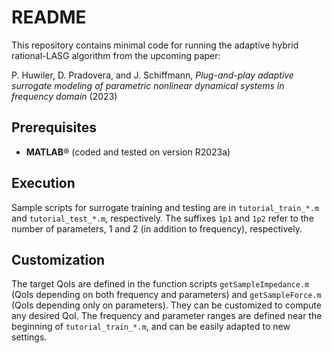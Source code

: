 # README

This repository contains minimal code for running the adaptive hybrid rational-LASG algorithm from the upcoming paper:

P. Huwiler, D. Pradovera, and J. Schiffmann, _Plug-and-play adaptive surrogate modeling of parametric nonlinear dynamical systems in frequency domain_ (2023)

## Prerequisites
* **MATLAB**&reg; (coded and tested on version R2023a)

## Execution
Sample scripts for surrogate training and testing are in `tutorial_train_*.m` and `tutorial_test_*.m`, respectively. The suffixes `1p1` and `1p2` refer to the number of parameters, 1 and 2 (in addition to frequency), respectively.

## Customization
The target QoIs are defined in the function scripts `getSampleImpedance.m` (QoIs depending on both frequency and parameters) and `getSampleForce.m` (QoIs depending only on parameters). They can be customized to compute any desired QoI. The frequency and parameter ranges are defined near the beginning of `tutorial_train_*.m`, and can be easily adapted to new settings.
